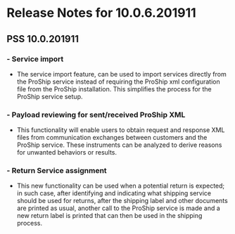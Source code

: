 # Release Notes for 10.0.6.201911
## PSS 10.0.201911
### - Service import
- <div>The service import feature, can be used to import services directly from the ProShip service instead of requiring the ProShip xml configuration file from the ProShip installation. This simplifies the process for the ProShip service setup.<br></div>
### - Payload reviewing for sent/received ProShip XML
- <div>This functionality will enable users to obtain request and response XML files from communication exchanges between customers and the ProShip service. These instruments can be analyzed to derive reasons for unwanted behaviors or results.<br></div>
### - Return Service assignment
- <div>This new functionality can be used when a potential return is expected; in such case, after identifying and indicating what shipping service should be used for returns, after the shipping label and other documents are printed as usual, another call to the ProShip service is made and a new return label is printed that can then be used in the shipping process.</div>
